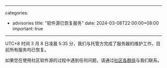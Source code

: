 
---
categories:
  - advisories
title: "软件源已恢复服务"
date: 2024-03-08T22:00:00+08:00
important: true
---


UTC+8 时间 3 月 8 日凌晨 5:35 分，我们与托管方完成了服务器的维护工作，目前所有服务均已恢复。

如果您在使用社区软件源的过程中遇到任何问题，请通过[社区各群组](https://aosc.io/contact)与我们联系。
